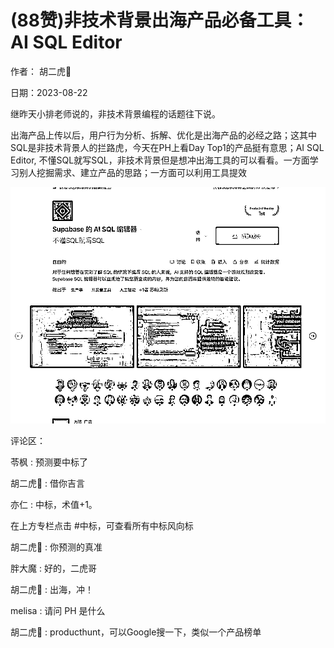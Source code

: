 
# (88赞)非技术背景出海产品必备工具：AI SQL Editor

作者：  胡二虎🐯

日期：2023-08-22

继昨天小排老师说的，非技术背景编程的话题往下说。

 

 

出海产品上传以后，用户行为分析、拆解、优化是出海产品的必经之路；这其中SQL是非技术背景人的拦路虎，今天在PH上看Day Top1的产品挺有意思；AI SQL Editor, 不懂SQL就写SQL，非技术背景但是想冲出海工具的可以看看。一方面学习别人挖掘需求、建立产品的思路；一方面可以利用工具提效

![](img/chanpin-chuhai_2037.png)

评论区：

苓枫 : 预测要中标了

胡二虎🐯 : 借你吉言

亦仁 : 中标，术值+1。

在上方专栏点击 #中标，可查看所有中标风向标

胡二虎🐯 : 你预测的真准

胖大魔 : 好的，二虎哥

胡二虎🐯 : 出海，冲！

melisa : 请问 PH 是什么

胡二虎🐯 : producthunt，可以Google搜一下，类似一个产品榜单 

 
